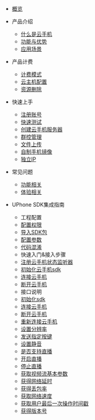 * [概览](/uphone/README.md)
* 产品介绍   <!-- 以下是参考的目录模版，旨在建议产品文档应该包含的内容模块。实际章节划分可根据实际内容进行调整 -->
   * [什么是云手机](/uphone/_whatUphone.md)
   * [功能与优势](/uphone/_function.md)
   * [应用场景](/uphone/_application.md)

* 产品计费
   * [计费模式](/uphone/price.md#计费模式)
   * [云主机配置](/uphone/price.md#云手机服务器)
   * [资源删除](/uphone/price.md#退费规则)

* 快速上手
  * [注册账号](/uphone/guide.md#注册账号)
  * [快速测试](/uphone/guide.md#快速测试)
  * [创建云手机服务器](/uphone/guide.md#创建云手机服务器)
  * [群控管理](/uphone/guide.md#群控管理)
  * [文件上传](/uphone/guide.md#文件上传)
  * [自制手机镜像](/uphone/guide.md#自制镜像)
  * [独立IP](/uphone/guide.md#独立公网IP)

* 常见问题
  * [功能相关](/uphone/FAQ.md#功能相关)
  * [体验相关](/uphone/FAQ.md#体验相关)
  
* UPhone SDK集成指南
  * 工程配置  
   * [配置权限](/uphone/sdk.md#11配置权限)        
   * [导入SDK包](/uphone/sdk.md#导入SDK包)     
   * [配置参数](/uphone/sdk.md#配置参数)    
   * [代码混淆](/uphone/sdk.md#代码混淆)  
  * 快速入门&接入步骤  
   * [注册云手机状态监听器](/uphone/sdk.md#注册云手机状态监听器)  	
   * [初始化云手机sdk](/uphone/sdk.md#初始化云手机sdk)   	 
   * [连接云手机](/uphone/sdk.md#连接云手机)       
   * [断开云手机](/uphone/sdk.md#断开云手机)  
  * 接口说明   
   * [初始化sdk](/uphone/sdk.md#初始化sdk) 
   * [连接云手机](/uphone/sdk.md#连接云手机)  
   * [断开云手机](/uphone/sdk.md#断开云手机)      
   * [重新连接云手机](/uphone/sdk.md#重新连接云手机)      
   * [设置分辨率](/uphone/sdk.md#设置分辨率)         
   * [发送指定按键](/uphone/sdk.md#发送指定按键)       
   * [设置静音](/uphone/sdk.md#设置静音)     
   * [是否支持直播](/uphone/sdk.md#是否支持直播)    
   * [开启直播](/uphone/sdk.md#开启直播)    
   * [停止直播](/uphone/sdk.md#停止直播)    
   * [获取视频流基本参数](/uphone/sdk.md#获取视频流基本参数)    
   * [获得网络延时](/uphone/sdk.md#获得网络延时)  
   * [获得丢包率](/uphone/sdk.md#获得丢包率)     
   * [获取网络速度](/uphone/sdk.md#获取网络速度)    
   * [获取用户最后一次操作时间戳](/uphone/sdk.md#获取用户最后一次操作时间戳)     
   * [获得版本号](/uphone/sdk.md#获得版本号)
